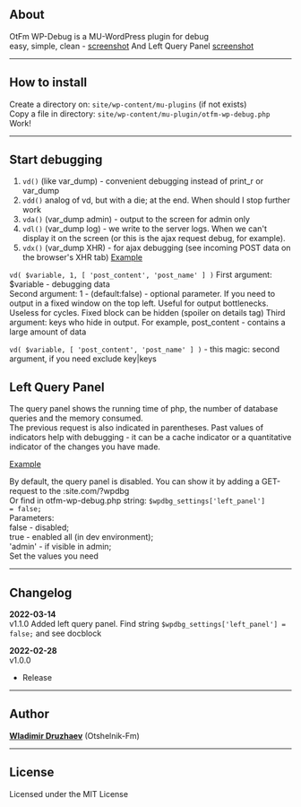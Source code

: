 ## About

OtFm WP-Debug is a MU-WordPress plugin for debug  
easy, simple, clean - [screenshot](http://joxi.ru/Q2KdBJLTyzvQdA)
And Left Query Panel [screenshot](http://joxi.ru/Dr8eO04iKk4NDm)

-----------

## How to install

Create a directory on: <code>site/wp-content/mu-plugins</code> (if not exists)  
Copy a file in directory: <code>site/wp-content/mu-plugin/otfm-wp-debug.php</code>  
Work!

-----------

## Start debugging

1. <code>vd()</code> (like var_dump) - convenient debugging instead of print_r or var_dump
2. <code>vdd()</code> analog of vd, but with a die; at the end. When should I stop further work
3. <code>vda()</code> (var_dump admin) - output to the screen for admin only
4. <code>vdl()</code> (var_dump log) - we write to the server logs. When we can't display it on the screen (or this is
   the ajax request debug, for example).
5. <code>vdx()</code> (var_dump XHR) - for ajax debugging (see incoming POST data on the browser's XHR tab)
   [Example](http://joxi.ru/p27e3MbinQNYlr)

<code>vd( $variable, 1, [ 'post_content', 'post_name' ] )</code>
First argument: $variable - debugging data  
Second argument: 1 - (default:false) - optional parameter. If you need to output in a fixed window on the top left.
Useful for output bottlenecks. Useless for cycles. Fixed block can be hidden (spoiler on details tag)
Third argument: keys who hide in output. For example, post_content - contains a large amount of data

<code>vd( $variable, [ 'post_content', 'post_name' ] )</code> - this magic: second argument, if you need exclude
key|keys

## Left Query Panel

The query panel shows the running time of php, the number of database queries and the memory consumed.  
The previous request is also indicated in parentheses. Past values of indicators help with debugging - it can be a cache
indicator or a quantitative indicator of the changes you have made.

[Example](http://joxi.ru/Dr8eO04iKk4NDm)

By default, the query panel is disabled. You can show it by adding a GET-request to the :site.com/?wpdbg   
Or find in otfm-wp-debug.php string: <code>$wpdbg_settings['left_panel'] = false;</code>  
Parameters:  
false - disabled;   
true - enabled all (in dev environment);   
'admin' - if visible in admin;  
Set the values you need

-----------

## Changelog

**2022-03-14**  
v1.1.0 Added left query panel. Find string <code>$wpdbg_settings['left_panel'] = false;</code> and see docblock

**2022-02-28**  
v1.0.0

* Release

-----------

## Author

[**Wladimir Druzhaev**](https://otshelnik-fm.ru/) (Otshelnik-Fm)

-----------

## License

Licensed under the MIT License  